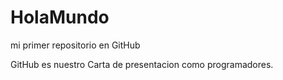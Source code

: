 # HolaMundo

mi primer repositorio en GitHub

GitHub es nuestro Carta de presentacion como programadores.
